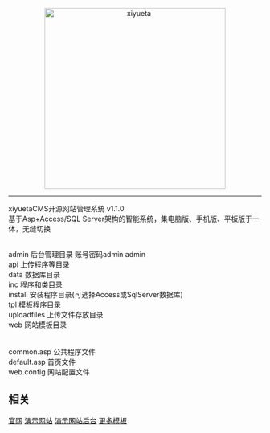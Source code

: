 <p align=center>
  <a href="http://www.xiyueta.com">
    <img src="http://www.xiyueta.com/images/xiyuetacms.jpg" alt="xiyueta" width="360">
  </a>
</p>
 

---

xiyuetaCMS开源网站管理系统 v1.1.0<br>
基于Asp+Access/SQL Server架构的智能系统，集电脑版、手机版、平板版于一体，无缝切换

<br>
admin            后台管理目录 账号密码admin admin<br>
api              上传程序等目录<br>
data             数据库目录<br>
inc              程序和类目录<br>
install          安装程序目录(可选择Access或SqlServer数据库)<br>
tpl              模板程序目录<br>
uploadfiles      上传文件存放目录<br>
web              网站模板目录<br>
<br>
<br>
common.asp       公共程序文件<br>
default.asp      首页文件<br>
web.config       网站配置文件<br>



## 相关
[官网](http://www.xiyueta.com/xiyuetacms/) 
[演示网站](http://demo.xiyueta.com/) 
[演示网站后台](http://demo.xiyueta.com/admin/) 
[更多模板](http://www.xiyueta.com/case) 